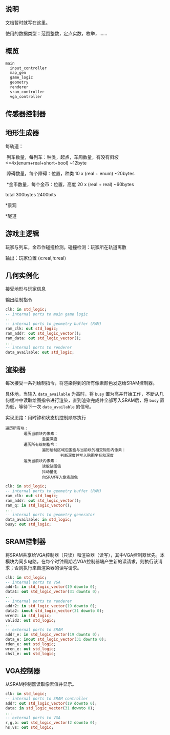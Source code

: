 ## 说明

文档暂时就写在这里。

使用的数据类型：范围整数，定点实数，枚举，……

## 概览

```vhdl
main
  input_controller
  map_gen
  game_logic
  geometry
  renderer
  sram_controller
  vga_controller
```

## 传感器控制器



## 地形生成器

每轨道：

​		列车数量，每列车：种类，起点，车厢数量，有没有斜坡 <=4x(enum+real+short+bool) \~12byte

​		障碍数量，每个障碍：位置，种类 10 x (real + enum) \~20bytes

​		\*金币数量，每个金币：位置，高度 20 x (real + real) \~60bytes

total 300bytes 2400bits

\*景观

\*隧道

## 游戏主逻辑

玩家与列车，金币作碰撞检测。碰撞检测：玩家所在轨道离散

输出：玩家位置 (x:real,h:real)

## 几何实例化

接受地形与玩家信息

输出绘制指令

```vhdl
clk: in std_logic;
-- internal ports to main game logic
...
-- internal ports to geometry buffer (RAM)
ram_clk: out std_logic;
ram_addr: out std_logic_vector();
ram_data: out std_logic_vector();
...
-- internal ports to renderer
data_available: out std_logic;
```

## 渲染器

每次接受一系列绘制指令，将渲染得到的所有像素颜色发送给SRAM控制器。

具体地，当输入 `data_available` 为高时，将 `busy` 置为高并开始工作，不断从几何缓冲中读取绘图指令进行渲染，直到渲染完成并全部写入SRAM后，将 `busy` 置为低，等待下一次 `data_available` 的信号。

实现思路：用时钟和状态机控制顺序执行

```plain
遍历所有块：
		遍历当前块内像素：
				重置深度
		遍历所有绘制指令：
				遍历绘制区域包围盒与当前块的相交矩形内像素：
						判断深度并写入贴图坐标和深度
		遍历当前块内像素：
				读取贴图值
				抖动量化
				向SRAM写入像素颜色
```

```vhdl
clk: in std_logic;
-- internal ports to geometry buffer (RAM)
ram_clk: out std_logic;
ram_addr: out std_logic_vector();
ram_q: in std_logic_vector();
...
-- internal ports to geometry generator
data_available: in std_logic;
busy: out std_logic;
```

## SRAM控制器

将SRAM共享给VGA控制器（只读）和渲染器（读写），其中VGA控制器优先。本模块为同步电路，在每个时钟周期若VGA控制器端产生新的读请求，则执行该请求；否则执行来自渲染器的读写请求。

```vhdl
clk: in std_logic;
-- internal ports to VGA
addr1: in std_logic_vector(19 downto 0);
data1: out std_logic_vector(31 downto 0);
...
-- internal ports to renderer
addr2: in std_logic_vector(19 downto 0);
data2: inout std_logic_vector(31 downto 0);
wren2: in std_logic;
valid2: out std_logic;
...
-- external ports to SRAM
addr_e: in std_logic_vector(19 downto 0);
data_e: inout std_logic_vector(31 downto 0);
rden_e: out std_logic;
wren_e: out std_logic;
chsl_e: out std_logic;
```


## VGA控制器

从SRAM控制器读取像素值并显示。

```vhdl
clk: in std_logic;
-- internal ports to SRAM controller
addr: out std_logic_vector(19 downto 0);
data: in std_logic_vector(31 downto 0);
...
-- external ports to VGA
r,g,b: out std_logic_vector(2 downto 0);
hs,vs: out std_logic;
```